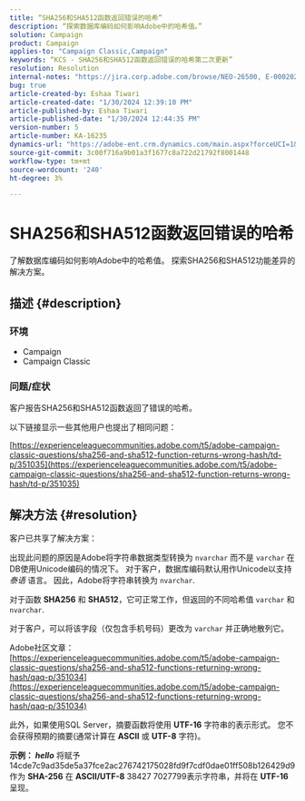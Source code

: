 ```yaml
---
title: “SHA256和SHA512函数返回错误的哈希”
description: “探索数据库编码如何影响Adobe中的哈希值。”
solution: Campaign
product: Campaign
applies-to: "Campaign Classic,Campaign"
keywords: “KCS - SHA256和SHA512函数返回错误的哈希第二次更新”
resolution: Resolution
internal-notes: "https://jira.corp.adobe.com/browse/NEO-26500, E-000202021, E-000148142"
bug: true
article-created-by: Eshaa Tiwari
article-created-date: "1/30/2024 12:39:10 PM"
article-published-by: Eshaa Tiwari
article-published-date: "1/30/2024 12:44:35 PM"
version-number: 5
article-number: KA-16235
dynamics-url: "https://adobe-ent.crm.dynamics.com/main.aspx?forceUCI=1&pagetype=entityrecord&etn=knowledgearticle&id=76bac78d-6cbf-ee11-9079-6045bd006268"
source-git-commit: 3c00f716a9b01a3f1677c8a722d21792f8001448
workflow-type: tm+mt
source-wordcount: '240'
ht-degree: 3%

---
```


# SHA256和SHA512函数返回错误的哈希


了解数据库编码如何影响Adobe中的哈希值。 探索SHA256和SHA512功能差异的解决方案。

## 描述 {#description}


### <b>环境</b>

- Campaign
- Campaign Classic


### <b>问题/症状</b>

客户报告SHA256和SHA512函数返回了错误的哈希。

以下链接显示一些其他用户也提出了相同问题：

[https://experienceleaguecommunities.adobe.com/t5/adobe-campaign-classic-questions/sha256-and-sha512-function-returns-wrong-hash/td-p/351035](https://experienceleaguecommunities.adobe.com/t5/adobe-campaign-classic-questions/sha256-and-sha512-function-returns-wrong-hash/td-p/351035)




## 解决方法 {#resolution}


客户已共享了解决方案：

出现此问题的原因是Adobe将字符串数据类型转换为 `nvarchar` 而不是 `varchar` 在DB使用Unicode编码的情况下。 对于客户，数据库编码默认用作Unicode以支持 *泰语* 语言。 因此，Adobe将字符串转换为 `nvarchar`.

对于函数 <b>SHA256</b> 和 <b>SHA512</b>，它可正常工作，但返回的不同哈希值 `varchar` 和 `nvarchar`.

对于客户，可以将该字段（仅包含手机号码）更改为 `varchar` 并正确地散列它。

Adobe社区文章：
[https://experienceleaguecommunities.adobe.com/t5/adobe-campaign-classic-questions/sha256-and-sha512-functions-returning-wrong-hash/qaq-p/351034](https://experienceleaguecommunities.adobe.com/t5/adobe-campaign-classic-questions/sha256-and-sha512-functions-returning-wrong-hash/qaq-p/351034)

此外，如果使用SQL Server，摘要函数将使用 <b>UTF-16</b> 字符串的表示形式。 您不会获得预期的摘要(通常计算在 <b>ASCII</b> 或 <b>UTF-8</b> 字符)。

<b>示例： *hello</b>* 将赋予14cde7c9ad35de5a37fce2ac276742175028fd9f7cdf0dae01ff508b126429d9作为 <b>SHA-256</b> 在 <b>ASCII/UTF-8</b> 38427 7027799表示字符串，并将在 <b>UTF-16</b> 呈现。
